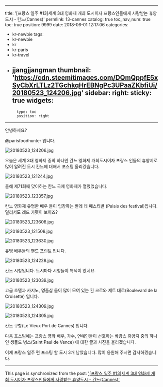 
---
title: '[프랑스 일주 #13]세계 3대 영화제 개최 도시이자 프랑스인들에게 사랑받는  휴양도시 - 칸느(Cannes)'
permlink: 13-cannes
catalog: true
toc_nav_num: true
toc: true
position: 9999
date: 2018-06-01 12:17:06
categories:
- kr-newbie
tags:
- kr-newbie
- kr
- kr-paris
- kr-travel
- jjangjjangman
thumbnail: 'https://cdn.steemitimages.com/DQmQppfE5xSyCbXrLTLz2TGchkqHrEBNgPc3UPaaZKbfiUi/20180523_124206.jpg'
sidebar:
    right:
        sticky: true
widgets:
    -
        type: toc
        position: right
---


안녕하세요?

@parisfoodhunter 입니다.

![20180523_124206.jpg](https://cdn.steemitimages.com/DQmQppfE5xSyCbXrLTLz2TGchkqHrEBNgPc3UPaaZKbfiUi/20180523_124206.jpg)

오늘은 세계 3대 영화제 중의 하나인 칸느 영화제 개최도시이자 프랑스 인들의  휴양지로 많이 알려진 도시 칸느에 대해서 포스팅 올리겠습니다.

![20180523_121244.jpg](https://cdn.steemitimages.com/DQmc7koiHCJoK7YftP4bKPTSpNoeSR4AWUbhCR8kEGi59Qi/20180523_121244.jpg)

올해 제71회째 맞이하는 칸느 국제 영화제가 열렸었습니다. 

![20180523_123357.jpg](https://cdn.steemitimages.com/DQmcZKBn2DMFaBmYmG1GB4fbiMGMnTSfXe9DtzxmQK76uVA/20180523_123357.jpg)

칸느 영화제 유명한 배우 들이 입장하는  빨레 데 페스티발 (Palais des festival)입니다. 멀리서도 레드 카펫이 보이죠?

![20180523_123608.jpg](https://cdn.steemitimages.com/DQmWBwPWjSCrmoeJVistnVzxLoGBvsr8foKxYmSMd1Sp2mB/20180523_123608.jpg)

![20180523_121508.jpg](https://cdn.steemitimages.com/DQmNUKJjSk4Qf2JXcHqu4o5X7JFo2zRCFgoycMK4nMQWQZW/20180523_121508.jpg)

![20180523_123630.jpg](https://cdn.steemitimages.com/DQmRWe5rN5uQdsM9FrgqkqdsWepmL5qTaaMS3KrcW6JEaPv/20180523_123630.jpg)

유명 배우들의 핸드 프린트 입니다.

![20180523_124228.jpg](https://cdn.steemitimages.com/DQmSvh7L2XosPs21NNwo2gsqWLhD7XZsEKkGczgPZwjv5UH/20180523_124228.jpg)

칸느 시청입니다. 도시마다 시청들이 특색이 있네요.

![20180523_123039.jpg](https://cdn.steemitimages.com/DQmUJfsDh1zrax7DUyt5PoGGq7UQFax4bsXAvzXchRtC5Zp/20180523_123039.jpg)

고급 호텔과 카지노, 명품샵 들이 많이 모여 있는 칸
크르와 제트 대로(Boulevard de la Croisette) 입니다.

![20180523_124309.jpg](https://cdn.steemitimages.com/DQmVVzDpduHySjbsmXSvAKgBH6SrwWoWRf7QdVSVtfMDLgi/20180523_124309.jpg)

![20180523_124305.jpg](https://cdn.steemitimages.com/DQmXQ4K59W5vHqeyZf8aFoTKiF7Jsxaq9ENhqjm5ZZBy8TM/20180523_124305.jpg)

칸느 구항(Le Vieux Port de Cannes) 입니다. 

다음 포스팅에는 프랑스 영화 배우, 가수, 연예인들이 선호하는 바캉스 휴양지 중의 하나인 생폴드 벙스(Saint Paul de Vence) 에 대한 글과 사진을 올리겠습니다.

이제 프랑스 일주 편 포스팅 할 도시 3개 남았습니다. 많이 응원해 주시면 감사하겠습니다.

- - -

This page is synchronized from the post: ['[프랑스 일주 #13]세계 3대 영화제 개최 도시이자 프랑스인들에게 사랑받는  휴양도시 - 칸느(Cannes)'](https://steemit.com/@parisfoodhunter/13-cannes)
